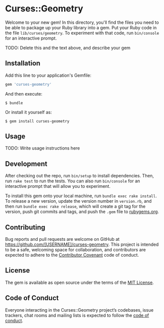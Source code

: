 # Curses::Geometry

Welcome to your new gem! In this directory, you'll find the files you need to be able to package up your Ruby library into a gem. Put your Ruby code in the file `lib/curses/geometry`. To experiment with that code, run `bin/console` for an interactive prompt.

TODO: Delete this and the text above, and describe your gem

## Installation

Add this line to your application's Gemfile:

```ruby
gem 'curses-geometry'
```

And then execute:

    $ bundle

Or install it yourself as:

    $ gem install curses-geometry

## Usage

TODO: Write usage instructions here

## Development

After checking out the repo, run `bin/setup` to install dependencies. Then, run `rake test` to run the tests. You can also run `bin/console` for an interactive prompt that will allow you to experiment.

To install this gem onto your local machine, run `bundle exec rake install`. To release a new version, update the version number in `version.rb`, and then run `bundle exec rake release`, which will create a git tag for the version, push git commits and tags, and push the `.gem` file to [rubygems.org](https://rubygems.org).

## Contributing

Bug reports and pull requests are welcome on GitHub at https://github.com/[USERNAME]/curses-geometry. This project is intended to be a safe, welcoming space for collaboration, and contributors are expected to adhere to the [Contributor Covenant](http://contributor-covenant.org) code of conduct.

## License

The gem is available as open source under the terms of the [MIT License](https://opensource.org/licenses/MIT).

## Code of Conduct

Everyone interacting in the Curses::Geometry project’s codebases, issue trackers, chat rooms and mailing lists is expected to follow the [code of conduct](https://github.com/[USERNAME]/curses-geometry/blob/master/CODE_OF_CONDUCT.md).
